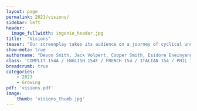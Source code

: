 ```yaml
---
layout: page
permalink: 2023/visions/
sidebar: left
header:
  image_fullwidth: ingenio_header.jpg
title:  "Visions"
teaser: "​​Our screenplay takes its audience on a journey of cyclical uncertainty, regret, and hope, using the Zeitmann lineage as a vehicle to bring the philosophy of agency and morality into question. The screenplay begins with Sebastian, the eldest Zeitmann, setting off a chain of events that transport us into the later events of the tale. Sebastian’s son, Leo, is the second in the lineage, and his life is defined by a mistake his father made when operating on him as a child. This mistake in Sebastian’s brain operation on his son inadvertently gifts and curses Leo with the power to have visions of the future, adding another dimension to our questioning of agency and morality."
show-meta: true
authorname: "Devon Smith, Jack Volpert, Cooper Smith, Esidore Eneinyang"
class: 'COMPLIT 154A / ENGLISH 154F / FRENCH 154 / ITALIAN 154 / PHIL 193C / PHIL 293C: Film & Philosophy'
breadcrumb: true
categories:
    - 2023
    - Growing
pdf: 'visions.pdf'
image:
    thumb: 'visions_thumb.jpg'
---
```

